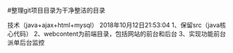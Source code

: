 
#整理git项目目录为干净整洁的目录

技术（java+ajax+html+mysql）
2018年10月12日21:53:04
1、保留src（java核心代码）
2、webcontent为前端目录，包括网站的前台和后台
3、实现功能前台派单后台监控

